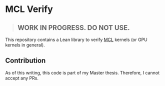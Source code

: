 # MCL Verify

> ## WORK IN PROGRESS. DO NOT USE.

This repository contains a Lean library to verify [MCL](https://github.com/JungleComputing/mcl) kernels (or GPU kernels in general).

## Contribution

As of this writing, this code is part of my Master thesis. Therefore, I cannot accept any PRs.